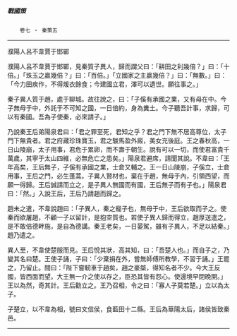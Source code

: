 

##### 戰國策
　　`卷七 ‧ 秦策五`

* * *

濮陽人呂不韋賈于邯鄲

濮陽人呂不韋賈于邯鄲，見秦質子異人，歸而謂父曰：「耕田之利幾倍？」曰：「十倍。」「珠玉之贏幾倍？」曰：「百倍。」「立國家之主贏幾倍？」曰：「無數。」曰：「今力田疾作，不得煖衣餘食；今建國立君，澤可以遺世。願往事之。」

秦子異人質于趙，處于聊城。故往說之，曰：「子傒有承國之業，又有母在中。今子無母于中，外託于不可知之國，一日倍約，身為糞土。今子聽吾計事，求歸，可以有秦國。吾為子使秦，必來請子。」

乃說秦王后弟陽泉君曰：「君之罪至死，君知之乎？君之門下無不居高尊位，太子門下無貴者。君之府藏珍珠寶玉，君之駿馬盈外廄，美女充後庭。王之春秋高，一日山陵崩，太子用事，君危于累卵，而不壽于朝生。說有可以一切，而使君富貴千萬歲，其寧于太山四維，必無危亡之患矣。」陽泉君避席，請聞其說。不韋曰：「王年高矣，王后無子，子傒有承國之業，士倉又輔之。王一日山陵崩，子傒立，士倉用事，王后之門，必生蓬蒿。子異人賢材也，棄在于趙，無母于內，引領西望，而願一得歸。王后誠請而立之，是子異人無國而有國，王后無子而有子也。」陽泉君曰：「然。」入說王后，王后乃請趙而歸之。

趙未之遣，不韋說趙曰：「子異人，秦之寵子也，無母于中，王后欲取而子之。使秦而欲屠趙，不顧一子以留計，是抱空質也。若使子異人歸而得立，趙厚送遣之，是不敢倍德畔施，是自為德講。秦王老矣，一日晏駕，雖有子異人，不足以結秦。」趙乃遣之。

異人至，不韋使楚服而見。王后悅其狀，高其知，曰：「吾楚人也。」而自子之，乃變其名曰楚。王使子誦，子曰：「少棄捐在外，嘗無師傅所教學，不習于誦。」王罷之，乃留止。間曰：「陛下嘗軔車于趙矣，趙之豪桀，得知名者不少。今大王反國，皆西面而望。大王無一介之使以存之，臣恐其皆有怨心。使邊境早閉晚開。」王以為然，奇其計。王后勸立之。王乃召相，令之曰：「寡人子莫若楚。」立以為太子。

子楚立，以不韋為相，號曰文信侯，食藍田十二縣。王后為華陽太后，諸侯皆致秦邑。

* * *

